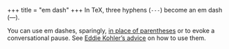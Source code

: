 +++
title = "em dash"
+++
In TeX, three hyphens (`---`) become an em dash (—).

You can use em dashes, sparingly, [in place of parentheses][sodash] or to evoke a conversational pause.
See [Eddie Kohler’s advice][ekdash] on how to use them.

[ekdash]: http://www.read.seas.harvard.edu/~kohler/latex.html#dash
[sodash]: https://english.stackexchange.com/a/105667
